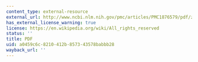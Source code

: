```yaml
---
content_type: external-resource
external_url: http://www.ncbi.nlm.nih.gov/pmc/articles/PMC1876579/pdf/zpq8107.pdf
has_external_license_warning: true
license: https://en.wikipedia.org/wiki/All_rights_reserved
status: ''
title: PDF
uid: a0459c6c-8210-412b-8573-43578babbb28
wayback_url: ''
---
```

